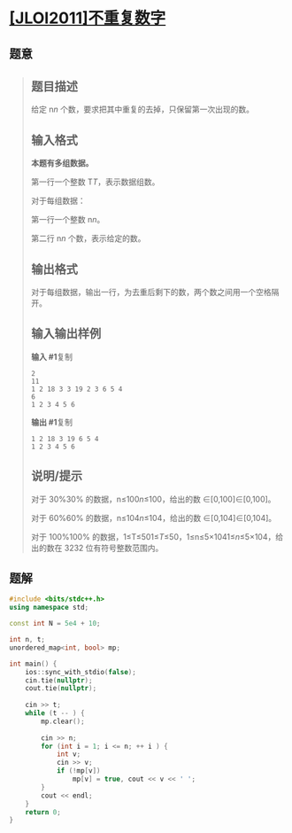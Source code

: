 #  [[JLOI2011]不重复数字](https://www.luogu.com.cn/problem/P4305)

## 题意

>   ## 题目描述
>
>   给定 n*n* 个数，要求把其中重复的去掉，只保留第一次出现的数。
>
>   ## 输入格式
>
>   **本题有多组数据。**
>
>   第一行一个整数 T*T*，表示数据组数。
>
>   对于每组数据：
>
>   第一行一个整数 n*n*。
>
>   第二行 n*n* 个数，表示给定的数。
>
>   ## 输出格式
>
>   对于每组数据，输出一行，为去重后剩下的数，两个数之间用一个空格隔开。
>
>   ## 输入输出样例
>
>   **输入 #1**复制
>
>   ```
>   2
>   11
>   1 2 18 3 3 19 2 3 6 5 4
>   6
>   1 2 3 4 5 6
>   ```
>
>   **输出 #1**复制
>
>   ```
>   1 2 18 3 19 6 5 4
>   1 2 3 4 5 6
>   ```
>
>   ## 说明/提示
>
>   对于 30%30% 的数据，n≤100*n*≤100，给出的数 ∈[0,100]∈[0,100]。
>
>   对于 60%60% 的数据，n≤104*n*≤104，给出的数 ∈[0,104]∈[0,104]。
>
>   对于 100%100% 的数据，1≤T≤501≤*T*≤50，1≤n≤5×1041≤*n*≤5×104，给出的数在 3232 位有符号整数范围内。

## 题解



```c++
#include <bits/stdc++.h>
using namespace std;

const int N = 5e4 + 10;

int n, t;
unordered_map<int, bool> mp;

int main() {
    ios::sync_with_stdio(false);
    cin.tie(nullptr);
    cout.tie(nullptr);
    
    cin >> t;
    while (t -- ) {
        mp.clear();
        
        cin >> n;
        for (int i = 1; i <= n; ++ i ) {
            int v;
            cin >> v;
            if (!mp[v])
                mp[v] = true, cout << v << ' ';
        }
        cout << endl;
    }
    return 0;
}
```



```python3

```

